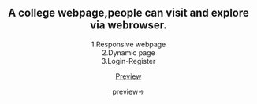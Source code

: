
<center>
  
<h2>  
A college webpage,people can visit and explore via webrowser. <br>
</h2>
<p>
1.Responsive webpage <br>
2.Dynamic page<br>
3.Login-Register<br>
</p>

<a href="https://adorable-sopapillas-5c72bb.netlify.app/">Preview<a>

preview-> 
</center>

